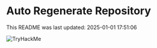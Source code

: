 # Auto Regenerate Repository

This README was last updated: 2025-01-01 17:51:06

 ![TryHackMe](https://tryhackme.com/badge/533634)
